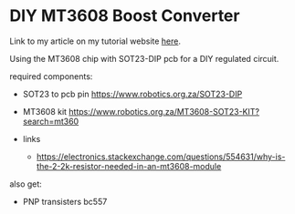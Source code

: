 # DIY MT3608 Boost Converter

Link to my article on my tutorial website [here]().

Using the MT3608 chip with SOT23-DIP pcb for a DIY regulated circuit.


required components:

- SOT23 to pcb pin https://www.robotics.org.za/SOT23-DIP

- MT3608 kit https://www.robotics.org.za/MT3608-SOT23-KIT?search=mt360

- links
    - https://electronics.stackexchange.com/questions/554631/why-is-the-2-2k-resistor-needed-in-an-mt3608-module

also get:
- PNP transisters bc557

